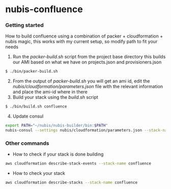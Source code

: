# nubis-confluence

### Getting started
How to build confluence using a combination of packer + cloudformation + nubis magic, this works with my current setup, so modify path to fit your needs

1. Run the *packer-build.sh* script from the project base directory this builds our AMI based on what we have on projects.json and provisioners.json

  ```bash
  $ ./bin/packer-build.sh
  ```
2. From the output of *packer-build.sh* you will get an ami id, edit the *nubis/cloudformation/parameters.json* file with the relevant information and place the ami-id where in there
3. Build your stack using the *build.sh* script

  ```bash
  $ ./bin/build.sh confluence
  ```
4. Update consul

  ``` bash
  export PATH="~/nubis/nubis-builder/bin:$PATH"
  nubis-consul --settings nubis/cloudformation/parameters.json --stack-name
  ```

### Other commands
* How to check if your stack is done building
```bash
aws cloudformation describe-stack-events --stack-name confluence
```

* How to check your stack
```bash
aws cloudformation describe-stacks --stack-name confluence
```
